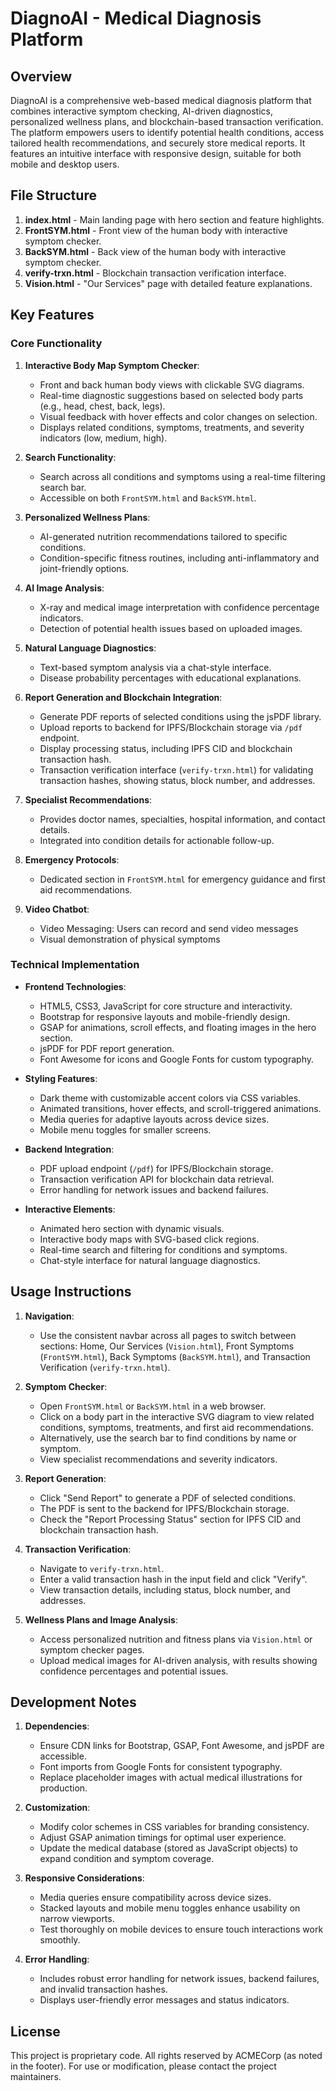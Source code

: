 
# DiagnoAI - Medical Diagnosis Platform

## Overview

DiagnoAI is a comprehensive web-based medical diagnosis platform that combines interactive symptom checking, AI-driven diagnostics, personalized wellness plans, and blockchain-based transaction verification. The platform empowers users to identify potential health conditions, access tailored health recommendations, and securely store medical reports. It features an intuitive interface with responsive design, suitable for both mobile and desktop users.

## File Structure

1. **index.html** - Main landing page with hero section and feature highlights.
2. **FrontSYM.html** - Front view of the human body with interactive symptom checker.
3. **BackSYM.html** - Back view of the human body with interactive symptom checker.
4. **verify-trxn.html** - Blockchain transaction verification interface.
5. **Vision.html** - "Our Services" page with detailed feature explanations.

## Key Features

### Core Functionality

1. **Interactive Body Map Symptom Checker**:
   - Front and back human body views with clickable SVG diagrams.
   - Real-time diagnostic suggestions based on selected body parts (e.g., head, chest, back, legs).
   - Visual feedback with hover effects and color changes on selection.
   - Displays related conditions, symptoms, treatments, and severity indicators (low, medium, high).

2. **Search Functionality**:
   - Search across all conditions and symptoms using a real-time filtering search bar.
   - Accessible on both `FrontSYM.html` and `BackSYM.html`.

3. **Personalized Wellness Plans**:
   - AI-generated nutrition recommendations tailored to specific conditions.
   - Condition-specific fitness routines, including anti-inflammatory and joint-friendly options.

4. **AI Image Analysis**:
   - X-ray and medical image interpretation with confidence percentage indicators.
   - Detection of potential health issues based on uploaded images.

5. **Natural Language Diagnostics**:
   - Text-based symptom analysis via a chat-style interface.
   - Disease probability percentages with educational explanations.

6. **Report Generation and Blockchain Integration**:
   - Generate PDF reports of selected conditions using the jsPDF library.
   - Upload reports to backend for IPFS/Blockchain storage via `/pdf` endpoint.
   - Display processing status, including IPFS CID and blockchain transaction hash.
   - Transaction verification interface (`verify-trxn.html`) for validating transaction hashes, showing status, block number, and addresses.

7. **Specialist Recommendations**:
   - Provides doctor names, specialties, hospital information, and contact details.
   - Integrated into condition details for actionable follow-up.

8. **Emergency Protocols**:
   - Dedicated section in `FrontSYM.html` for emergency guidance and first aid recommendations.
  
9. **Video Chatbot**:
   - Video Messaging: Users can record and send video messages
   - Visual demonstration of physical symptoms

### Technical Implementation

- **Frontend Technologies**:
  - HTML5, CSS3, JavaScript for core structure and interactivity.
  - Bootstrap for responsive layouts and mobile-friendly design.
  - GSAP for animations, scroll effects, and floating images in the hero section.
  - jsPDF for PDF report generation.
  - Font Awesome for icons and Google Fonts for custom typography.

- **Styling Features**:
  - Dark theme with customizable accent colors via CSS variables.
  - Animated transitions, hover effects, and scroll-triggered animations.
  - Media queries for adaptive layouts across device sizes.
  - Mobile menu toggles for smaller screens.

- **Backend Integration**:
  - PDF upload endpoint (`/pdf`) for IPFS/Blockchain storage.
  - Transaction verification API for blockchain data retrieval.
  - Error handling for network issues and backend failures.

- **Interactive Elements**:
  - Animated hero section with dynamic visuals.
  - Interactive body maps with SVG-based click regions.
  - Real-time search and filtering for conditions and symptoms.
  - Chat-style interface for natural language diagnostics.

## Usage Instructions

1. **Navigation**:
   - Use the consistent navbar across all pages to switch between sections: Home, Our Services (`Vision.html`), Front Symptoms (`FrontSYM.html`), Back Symptoms (`BackSYM.html`), and Transaction Verification (`verify-trxn.html`).

2. **Symptom Checker**:
   - Open `FrontSYM.html` or `BackSYM.html` in a web browser.
   - Click on a body part in the interactive SVG diagram to view related conditions, symptoms, treatments, and first aid recommendations.
   - Alternatively, use the search bar to find conditions by name or symptom.
   - View specialist recommendations and severity indicators.

3. **Report Generation**:
   - Click "Send Report" to generate a PDF of selected conditions.
   - The PDF is sent to the backend for IPFS/Blockchain storage.
   - Check the "Report Processing Status" section for IPFS CID and blockchain transaction hash.

4. **Transaction Verification**:
   - Navigate to `verify-trxn.html`.
   - Enter a valid transaction hash in the input field and click "Verify".
   - View transaction details, including status, block number, and addresses.

5. **Wellness Plans and Image Analysis**:
   - Access personalized nutrition and fitness plans via `Vision.html` or symptom checker pages.
   - Upload medical images for AI-driven analysis, with results showing confidence percentages and potential issues.

## Development Notes

1. **Dependencies**:
   - Ensure CDN links for Bootstrap, GSAP, Font Awesome, and jsPDF are accessible.
   - Font imports from Google Fonts for consistent typography.
   - Replace placeholder images with actual medical illustrations for production.

2. **Customization**:
   - Modify color schemes in CSS variables for branding consistency.
   - Adjust GSAP animation timings for optimal user experience.
   - Update the medical database (stored as JavaScript objects) to expand condition and symptom coverage.

3. **Responsive Considerations**:
   - Media queries ensure compatibility across device sizes.
   - Stacked layouts and mobile menu toggles enhance usability on narrow viewports.
   - Test thoroughly on mobile devices to ensure touch interactions work smoothly.

4. **Error Handling**:
   - Includes robust error handling for network issues, backend failures, and invalid transaction hashes.
   - Displays user-friendly error messages and status indicators.

## License

This project is proprietary code. All rights reserved by ACMECorp (as noted in the footer). For use or modification, please contact the project maintainers.


